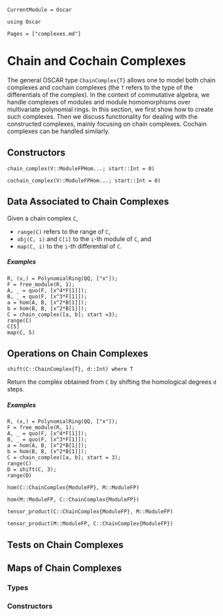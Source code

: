 ```@meta
CurrentModule = Oscar
```

```@setup oscar
using Oscar
```

```@contents
Pages = ["complexes.md"]
```

# Chain and Cochain Complexes

The general OSCAR type `ChainComplex{T}` allows one to model both chain complexes and cochain complexes
(the `T` refers to the type of the differentials of the complex). In the context of commutative algebra, we handle
complexes of modules and module homomorphisms over multivariate polynomial rings.
In this section, we first show how to create such complexes. Then we discuss functionality for dealing with the constructed
complexes, mainly focusing on chain complexes. Cochain complexes can be handled similarly.

## Constructors

```@docs
chain_complex(V::ModuleFPHom...; start::Int = 0)
```

```@docs
cochain_complex(V::ModuleFPHom...; start::Int = 0)
```

## Data Associated to Chain Complexes

Given a chain complex `C`,
- `range(C)` refers to the range of `C`,
- `obj(C, i)` and `C[i]` to the `i`-th module of `C`, and
- `map(C, i)` to the `i`-th differential of `C`.

##### Examples

```@repl oscar
R, (x,) = PolynomialRing(QQ, ["x"]);
F = free_module(R, 1);
A, _ = quo(F, [x^4*F[1]]);
B, _ = quo(F, [x^3*F[1]]);
a = hom(A, B, [x^2*B[1]]);
b = hom(B, B, [x^2*B[1]]);
C = chain_complex([a, b]; start =3);
range(C)
C[5]
map(C, 5)
```

## Operations on Chain Complexes

```@julia
shift(C::ChainComplex{T}, d::Int) where T
```

Return the complex obtained from `C` by shifting the homological degrees `d` steps.

##### Examples

```@repl oscar
R, (x,) = PolynomialRing(QQ, ["x"]);
F = free_module(R, 1);
A, _ = quo(F, [x^4*F[1]]);
B, _ = quo(F, [x^3*F[1]]);
a = hom(A, B, [x^2*B[1]]);
b = hom(B, B, [x^2*B[1]]);
C = chain_complex([a, b]; start = 3);
range(C)
D = shift(C, 3);
range(D)
```

```@docs
hom(C::ChainComplex{ModuleFP}, M::ModuleFP)
```

```@docs
hom(M::ModuleFP, C::ChainComplex{ModuleFP})
```

```@docs
tensor_product(C::ChainComplex{ModuleFP}, M::ModuleFP)
```

```@docs
tensor_product(M::ModuleFP, C::ChainComplex{ModuleFP})
```

## Tests on Chain Complexes

## Maps of Chain Complexes

### Types

### Constructors
